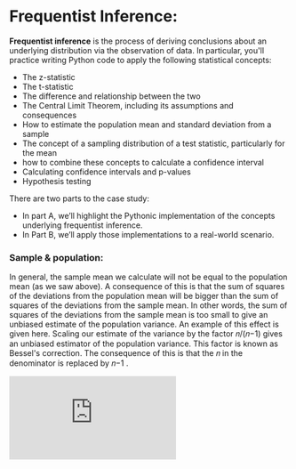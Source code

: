 # Frequentist Inference: 

**Frequentist inference** is the process of deriving conclusions about an underlying distribution via the observation of data. In particular, you'll practice writing Python code to apply the following statistical concepts:

   * The z-statistic
   * The t-statistic
   * The difference and relationship between the two
   * The Central Limit Theorem, including its assumptions and consequences
   * How to estimate the population mean and standard deviation from a sample
   * The concept of a sampling distribution of a test statistic, particularly for the mean
   * how to combine these concepts to calculate a confidence interval
   * Calculating confidence intervals and p-values
   * Hypothesis testing
    

There are two parts to the case study: 
   * In part A, we’ll highlight the Pythonic implementation of the concepts underlying frequentist inference. 
   * In Part B, we’ll apply those implementations to a real-world scenario.    
   
   
### Sample & population:    

In general, the sample mean we calculate will not be equal to the population mean (as we saw above). A consequence of this is that the sum of squares of the deviations from the population mean will be bigger than the sum of squares of the deviations from the sample mean. In other words, the sum of squares of the deviations from the sample mean is too small to give an unbiased estimate of the population variance. An example of this effect is given here. Scaling our estimate of the variance by the factor  𝑛/(𝑛−1)  gives an unbiased estimator of the population variance. This factor is known as Bessel's correction. The consequence of this is that the  𝑛  in the denominator is replaced by  𝑛−1 .



![equation](http://www.sciweavers.org/tex2img.php?eq=%5Csqrt%7B%5Cfrac%7B%5Csum_i%28x_i%20-%20%5Cbar%7Bx%7D%29%5E2%7D%7Bn-1%7D%7D&bc=White&fc=Black&im=jpg&fs=12&ff=arev&edit=0)
